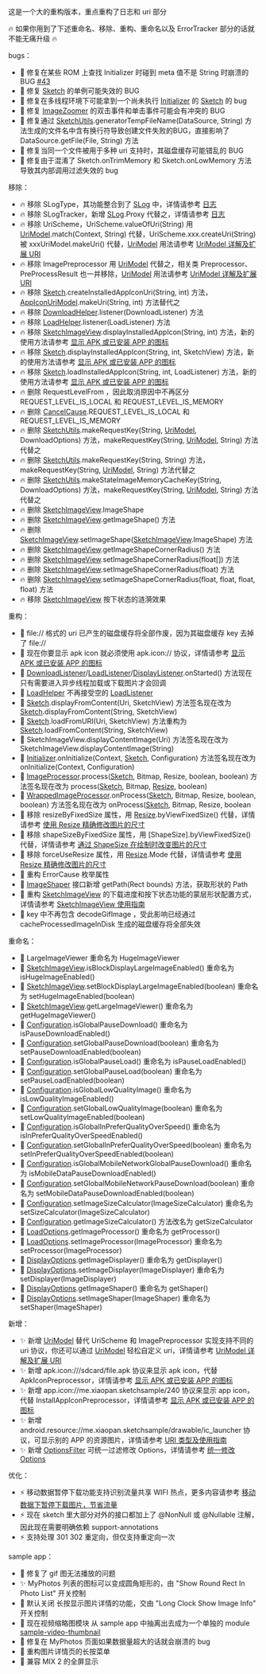 这是一个大的重构版本，重点重构了日志和 uri 部分

:fire: 如果你用到了下述重命名、移除、重构、重命名以及 ErrorTracker 部分的话就不能无痛升级 :fire:

bugs：
* :bug: 修复在某些 ROM 上查找 Initializer 时碰到 meta 值不是 String 时崩溃的 BUG [#43]
* :bug: 修复 [Sketch] 的单例可能失效的 BUG
* :bug: 修复在多线程环境下可能拿到一个尚未执行 [Initializer] 的 [Sketch] 的 bug
* :bug: 修复 [ImageZoomer] 的双击事件和单击事件可能会有冲突的 BUG
* :bug: 修复通过 [SketchUtils].generatorTempFileName(DataSource, String) 方法生成的文件名中含有换行符导致创建文件失败的BUG，直接影响了 DataSource.getFile(File, String) 方法
* :bug: 修复当同一个文件被用于多种 uri 支持时，其磁盘缓存可能错乱的 BUG
* :bug: 修复由于混淆了 Sketch.onTrimMemory 和 Sketch.onLowMemory 方法导致其内部调用过滤失效的 bug

移除：
* :fire: 移除 SLogType，其功能整合到了 [SLog] 中，详情请参考 [日志][log]
* :fire: 移除 SLogTracker，新增 [SLog].Proxy 代替之，详情请参考 [日志][log]
* :fire: 移除 UriScheme，UriScheme.valueOfUri(String) 用 [UriModel].match(Context, String) 代替，UriScheme.xxx.createUri(String) 被 xxxUriModel.makeUri() 代替，[UriModel] 用法请参考  [UriModel 详解及扩展 URI][uri_model]
* :fire: 移除 ImagePreprocessor 用 [UriModel] 代替之，相关类 Preprocessor、PreProcessResult 也一并移除，[UriModel] 用法请参考  [UriModel 详解及扩展 URI][uri_model]
* :fire: 移除 [Sketch].createInstalledAppIconUri(String, int) 方法，[AppIconUriModel].makeUri(String, int) 方法替代之
* :fire: 移除 [DownloadHelper].listener(DownloadListener) 方法
* :fire: 移除 [LoadHelper].listener(LoadListener) 方法
* :fire: 移除 [SketchImageView].displayInstalledAppIcon(String, int) 方法，新的使用方法请参考 [显示 APK 或已安装 APP 的图标][display_apk_or_app_icon]
* :fire: 移除 [Sketch].displayInstalledAppIcon(String, int, SketchView) 方法，新的使用方法请参考 [显示 APK 或已安装 APP 的图标][display_apk_or_app_icon]
* :fire: 移除 [Sketch].loadInstalledAppIcon(String, int, LoadListener) 方法，新的使用方法请参考 [显示 APK 或已安装 APP 的图标][display_apk_or_app_icon]
* :fire: 删除 RequestLevelFrom ，因此取消原因中不再区分 REQUEST_LEVEL_IS_LOCAL 和 REQUEST_LEVEL_IS_MEMORY
* :fire: 删除 [CancelCause].REQUEST_LEVEL_IS_LOCAL 和 REQUEST_LEVEL_IS_MEMORY
* :fire: 删除 [SketchUtils].makeRequestKey(String, [UriModel], DownloadOptions) 方法，makeRequestKey(String, [UriModel], String) 方法代替之
* :fire: 删除 [SketchUtils].makeRequestKey(String, String) 方法，makeRequestKey(String, [UriModel], String) 方法代替之
* :fire: 删除 [SketchUtils].makeStateImageMemoryCacheKey(String, DownloadOptions) 方法，makeRequestKey(String, [UriModel], String) 方法代替之
* :fire: 删除 [SketchImageView].ImageShape 
* :fire: 删除 [SketchImageView].getImageShape() 方法
* :fire: 删除 [SketchImageView].setImageShape([SketchImageView].ImageShape) 方法
* :fire: 删除 [SketchImageView].getImageShapeCornerRadius() 方法
* :fire: 删除 [SketchImageView].setImageShapeCornerRadius(float[]) 方法
* :fire: 删除 [SketchImageView].setImageShapeCornerRadius(float) 方法
* :fire: 删除 [SketchImageView].setImageShapeCornerRadius(float, float, float, float) 方法
* :fire: 移除 [SketchImageView] 按下状态的涟漪效果

重构：
* :hammer: file:// 格式的 uri 已产生的磁盘缓存将全部作废，因为其磁盘缓存 key 去掉了 file://
* :hammer: 现在你要显示 apk icon 就必须使用 apk.icon:// 协议，详情请参考 [显示 APK 或已安装 APP 的图标][display_apk_or_app_icon]
* :hammer: [DownloadListener]/[LoadListener]/[DisplayListener].onStarted() 方法现在只有需要进入异步线程加载或下载图片才会回调
* :hammer: [LoadHelper] 不再接受空的 [LoadListener]
* :hammer: [Sketch].displayFromContent(Uri, SketchView) 方法签名现在改为 [Sketch].displayFromContent(String, SketchView)
* :hammer: [Sketch].loadFromURI(Uri, SketchView) 方法重构为 [Sketch].loadFromContent(String, SketchView)
* :hammer: SketchImageView.displayContentImage(Uri) 方法签名现在改为 SketchImageView.displayContentImage(String)
* :hammer: [Initializer].onInitialize(Context, [Sketch], Configuration) 方法签名现在改为 onInitialize(Context, Configuration)
* :hammer: [ImageProcessor].process([Sketch], Bitmap, Resize, boolean, boolean) 方法签名现在改为 process([Sketch], Bitmap, [Resize], boolean)
* :hammer: [WrappedImageProcessor].onProcess([Sketch], Bitmap, Resize, boolean, boolean) 方法签名现在改为 onProcess([Sketch], Bitmap, Resize, boolean
* :hammer: 移除 resizeByFixedSize 属性，用 [Resize].byViewFixedSize() 代替，详情请参考 [使用 Resize 精确修改图片的尺寸][resize]
* :hammer: 移除 shapeSizeByFixedSize 属性，用 [ShapeSize].byViewFixedSize() 代替，详情请参考 [通过 ShapeSize 在绘制时改变图片的尺寸][shape_size]
* :hammer: 移除 forceUseResize 属性，用 [Resize].Mode 代替，详情请参考 [使用 Resize 精确修改图片的尺寸][resize]
* :hammer: 重构 ErrorCause 枚举属性
* :hammer: [ImageShaper] 接口新增 getPath(Rect bounds) 方法，获取形状的 Path
* :hammer: 重构 [SketchImageView] 的下载进度和按下状态功能的蒙层形状配置方式，详情请参考 [SketchImageView 使用指南][sketch_image_view]
* :hammer: key 中不再包含 decodeGifImage ，受此影响已经通过 cacheProcessedImageInDisk 生成的磁盘缓存将全部失效

重命名：
* :hammer: LargeImageViewer 重命名为 HugeImageViewer
* :hammer: [SketchImageView].isBlockDisplayLargeImageEnabled() 重命名为 isHugeImageEnabled()
* :hammer: [SketchImageView].setBlockDisplayLargeImageEnabled(boolean) 重命名为 setHugeImageEnabled(boolean)
* :hammer: [SketchImageView].getLargeImageViewer() 重命名为 getHugeImageViewer()
* :hammer: [Configuration].isGlobalPauseDownload() 重命名为 isPauseDownloadEnabled()
* :hammer: [Configuration].setGlobalPauseDownload(boolean) 重命名为 setPauseDownloadEnabled(boolean)
* :hammer: [Configuration].isGlobalPauseLoad() 重命名为 isPauseLoadEnabled()
* :hammer: [Configuration].setGlobalPauseLoad(boolean) 重命名为 setPauseLoadEnabled(boolean)
* :hammer: [Configuration].isGlobalLowQualityImage() 重命名为 isLowQualityImageEnabled()
* :hammer: [Configuration].setGlobalLowQualityImage(boolean) 重命名为 setLowQualityImageEnabled(boolean)
* :hammer: [Configuration].isGlobalInPreferQualityOverSpeed() 重命名为 isInPreferQualityOverSpeedEnabled()
* :hammer: [Configuration].setGlobalInPreferQualityOverSpeed(boolean) 重命名为 setInPreferQualityOverSpeedEnabled(boolean)
* :hammer: [Configuration].isGlobalMobileNetworkGlobalPauseDownload() 重命名为 isMobileDataPauseDownloadEnabled()
* :hammer: [Configuration].setGlobalMobileNetworkPauseDownload(boolean) 重命名为 setMobileDataPauseDownloadEnabled(boolean)
* :hammer: [Configuration].setImageSizeCalculator(ImageSizeCalculator) 重命名为 setSizeCalculator(ImageSizeCalculator)
* :hammer: [Configuration].getImageSizeCalculator() 方法改名为 getSizeCalculator
* :hammer: [LoadOptions].getImageProcessor() 重命名为 getProcessor()
* :hammer: [LoadOptions].setImageProcessor(ImageProcessor) 重命名为 setProcessor(ImageProcessor)
* :hammer: [DisplayOptions].getImageDisplayer() 重命名为 getDisplayer()
* :hammer: [DisplayOptions].setImageDisplayer(ImageDisplayer) 重命名为 setDisplayer(ImageDisplayer)
* :hammer: [DisplayOptions].getImageShaper() 重命名为 getShaper()
* :hammer: [DisplayOptions].setImageShaper(ImageShaper) 重命名为 setShaper(ImageShaper)

新增：
* :sparkles: 新增 [UriModel] 替代 UriScheme 和 ImagePreprocessor 实现支持不同的 uri 协议，你还可以通过 [UriModel] 轻松自定义 uri，详情请参考 [UriModel 详解及扩展 URI][uri_model]
* :sparkles: 新增 apk.icon:///sdcard/file.apk 协议来显示 apk icon，代替 ApkIconPreprocessor，详情请参考 [显示 APK 或已安装 APP 的图标][display_apk_or_app_icon]
* :sparkles: 新增 app.icon://me.xiaopan.sketchsample/240 协议来显示 app icon，代替 InstallAppIconPreprocessor，详情请参考 [显示 APK 或已安装 APP 的图标][display_apk_or_app_icon]
* :sparkles: 新增 android.resource://me.xiaopan.sketchsample/drawable/ic_launcher 协议，可显示别的 APP 的资源图片，详情请参考 [URI 类型及使用指南][uri]
* :sparkles: 新增 [OptionsFilter] 可统一过滤修改 Options，详情请参考 [统一修改 Options][options_filter]

优化：
* :zap: 移动数据暂停下载功能支持识别流量共享 WIFI 热点，更多内容请参考 [移动数据下暂停下载图片，节省流量][pause_download]
* :zap: 现在 sketch 里大部分对外的接口都加上了 @NonNull 或 @Nullable 注解，因此现在需要明确依赖 support-annotations
* :zap: 支持处理 301 302 重定向，但仅支持重定向一次

sample app：
* :bug: 修复了 gif 图无法播放的问题
* :sparkles: MyPhotos 列表的图标可以变成圆角矩形的，由 "Show Round Rect In Photo List" 开关控制
* :hammer: 默认关闭 长按显示图片详情的功能，交由 "Long Clock Show Image Info" 开关控制
* :hammer: 现在视频缩略图模块 从 sample app 中抽离出去成为一个单独的 module [sample-video-thumbnail] 
* :bug: 修复在 MyPhotos 页面如果数据量超大的话就会崩溃的 bug
* :lipstick: 重构图片详情页的长按菜单
* :lipstick: 兼容 MIX 2 的全屏显示

[Sketch]: ../../sketch/src/main/java/me/panpf/sketch/Sketch.java
[SketchImageView]: ../../sketch/src/main/java/me/panpf/sketch/SketchImageView.java
[SketchUtils]: ../../sketch/src/main/java/me/panpf/sketch/util/SketchUtils.java
[ImageShaper]: ../../sketch/src/main/java/me/panpf/sketch/shaper/ImageShaper.java
[CancelCause]: ../../sketch/src/main/java/me/panpf/sketch/request/CancelCause.java
[DownloadListener]: ../../sketch/src/main/java/me/panpf/sketch/request/DownloadListener.java
[LoadListener]: ../../sketch/src/main/java/me/panpf/sketch/request/LoadListener.java
[DisplayListener]: ../../sketch/src/main/java/me/panpf/sketch/request/DisplayListener.java
[Resize]: ../../sketch/src/main/java/me/panpf/sketch/request/Resize.java
[LoadOptions]: ../../sketch/src/main/java/me/panpf/sketch/request/LoadOptions.java
[DisplayOptions]: ../../sketch/src/main/java/me/panpf/sketch/request/DisplayOptions.java
[DownloadHelper]: ../../sketch/src/main/java/me/panpf/sketch/request/DownloadHelper.java
[LoadHelper]: ../../sketch/src/main/java/me/panpf/sketch/request/LoadHelper.java
[LoadHelper]: ../../sketch/src/main/java/me/panpf/sketch/request/LoadHelper.java
[OptionsFilter]: ../../sketch/src/main/java/me/panpf/sketch/optionsfilter/OptionsFilter.java
[Configuration]: ../../sketch/src/main/java/me/panpf/sketch/Configuration.java
[ImageZoomer]: ../../sketch/src/main/java/me/panpf/sketch/viewfun/zoom/ImageZoomer.java
[Initializer]: ../../sketch/src/main/java/me/panpf/sketch/Initializer.java
[UriModel]: ../../sketch/src/main/java/me/panpf/sketch/uri/UriModel.java
[AppIconUriModel]: ../../sketch/src/main/java/me/panpf/sketch/uri/AppIconUriModel.java
[SLog]: ../../sketch/src/main/java/me/panpf/sketch/SLog.java
[ImageProcessor]: ../../sketch/src/main/java/me/panpf/sketch/process/ImageProcessor.java
[WrappedImageProcessor]: ../../sketch/src/main/java/me/panpf/sketch/process/WrappedImageProcessor.java

[log]: ../wiki/log.md
[resize]: ../wiki/resize.md
[shape_size]: ../wiki/shape_size.md
[pause_download]: ../wiki/pause_download.md
[sketch_image_view]: ../wiki/sketch_image_view.md
[display_apk_or_app_icon]: ../wiki/display_apk_or_app_icon.md
[uri_model]: ../wiki/uri_model.md
[uri]: ../wiki/uri.md
[options_filter]: ../wiki/options_filter.md

[#43]: https://github.com/panpf/sketch/issues/43

[sample-video-thumbnail]: ../../sample-video-thumbnail/
